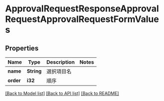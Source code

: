 # ApprovalRequestResponseApprovalRequestApprovalRequestFormValues

## Properties

Name | Type | Description | Notes
------------ | ------------- | ------------- | -------------
**name** | **String** | 選択項目名 | 
**order** | **i32** | 順序 | 

[[Back to Model list]](../README.md#documentation-for-models) [[Back to API list]](../README.md#documentation-for-api-endpoints) [[Back to README]](../README.md)


